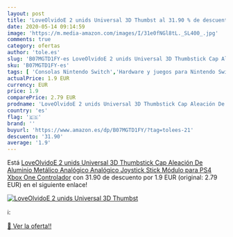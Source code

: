 ```yaml
---
layout: post
title: 'LoveOlvidoE 2 unids Universal 3D Thumbst al 31.90 % de descuento'
date: 2020-05-14 09:14:59
image: 'https://m.media-amazon.com/images/I/31e0fNGl8tL._SL400_.jpg'
comments: true
category: ofertas
author: 'tole.es'
slug: 'B07MGTD1FY-es LoveOlvidoE 2 unids Universal 3D Thumbstick Cap Aleación...'
sku: 'B07MGTD1FY-es'
tags: [ 'Consolas Nintendo Switch','Hardware y juegos para Nintendo Switch','Hogar y cocina','Muebles de TV y multimedia','Muebles de hogar','Sillas Gaming','Videojuegos','ps4','xbox', ]
actualPrice: 1.9 EUR
currency: EUR
price: 1.9
comparePrice: 2.79 EUR
prodname: 'LoveOlvidoE 2 unids Universal 3D Thumbstick Cap Aleación De Aluminio Metálico Analógico Analógico Joystick Stick Módulo para PS4 Xbox One Controlador'
country: 'es'
flag: '🇪🇸'
brand: ''
buyurl: 'https://www.amazon.es/dp/B07MGTD1FY/?tag=tolees-21'
descuento: '31.90'
average: '1.9'
---
```


Está [LoveOlvidoE 2 unids Universal 3D Thumbstick Cap Aleación De Aluminio Metálico Analógico Analógico Joystick Stick Módulo para PS4 Xbox One Controlador](https://www.amazon.es/dp/B07MGTD1FY/?tag=tolees-21) con 31.90 de descuento por 1.9 EUR (original: 2.79 EUR) en el siguiente enlace!

[![LoveOlvidoE 2 unids Universal 3D Thumbst](https://m.media-amazon.com/images/I/31e0fNGl8tL._SL400_.jpg)](https://www.amazon.es/dp/B07MGTD1FY/?tag=tolees-21)

ℹ️:


[🛒 Ver la oferta!!](https://www.amazon.es/dp/B07MGTD1FY/?tag=tolees-21)
